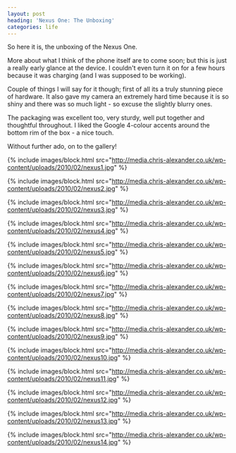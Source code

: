```yaml
---
layout: post
heading: 'Nexus One: The Unboxing'
categories: life
---
```


So here it is, the unboxing of the Nexus One.

More about what I think of the phone itself are to come soon; but this is just a really early glance at the device. I couldn't even turn it on for a few hours because it was charging (and I was supposed to be working).

Couple of things I will say for it though; first of all its a truly stunning piece of hardware. It also gave my camera an extremely hard time because it is so shiny and there was so much light - so excuse the slightly blurry ones.

The packaging was excellent too, very sturdy, well put together and thoughtful throughout. I liked the Google 4-colour accents around the bottom rim of the box - a nice touch.

Without further ado, on to the gallery!

{% include images/block.html src="http://media.chris-alexander.co.uk/wp-content/uploads/2010/02/nexus1.jpg" %}

{% include images/block.html src="http://media.chris-alexander.co.uk/wp-content/uploads/2010/02/nexus2.jpg" %}

{% include images/block.html src="http://media.chris-alexander.co.uk/wp-content/uploads/2010/02/nexus3.jpg" %}

{% include images/block.html src="http://media.chris-alexander.co.uk/wp-content/uploads/2010/02/nexus4.jpg" %}

{% include images/block.html src="http://media.chris-alexander.co.uk/wp-content/uploads/2010/02/nexus5.jpg" %}

{% include images/block.html src="http://media.chris-alexander.co.uk/wp-content/uploads/2010/02/nexus6.jpg" %}

{% include images/block.html src="http://media.chris-alexander.co.uk/wp-content/uploads/2010/02/nexus7.jpg" %}

{% include images/block.html src="http://media.chris-alexander.co.uk/wp-content/uploads/2010/02/nexus8.jpg" %}

{% include images/block.html src="http://media.chris-alexander.co.uk/wp-content/uploads/2010/02/nexus9.jpg" %}

{% include images/block.html src="http://media.chris-alexander.co.uk/wp-content/uploads/2010/02/nexus10.jpg" %}

{% include images/block.html src="http://media.chris-alexander.co.uk/wp-content/uploads/2010/02/nexus11.jpg" %}

{% include images/block.html src="http://media.chris-alexander.co.uk/wp-content/uploads/2010/02/nexus12.jpg" %}

{% include images/block.html src="http://media.chris-alexander.co.uk/wp-content/uploads/2010/02/nexus13.jpg" %}

{% include images/block.html src="http://media.chris-alexander.co.uk/wp-content/uploads/2010/02/nexus14.jpg" %}
